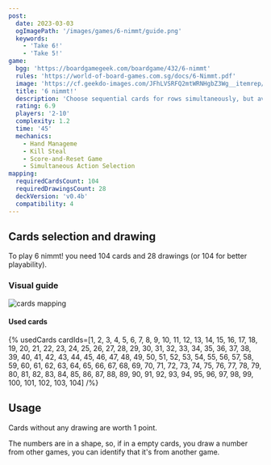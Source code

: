 ```yaml
---
post:
  date: 2023-03-03
  ogImagePath: '/images/games/6-nimmt/guide.png'
  keywords:
    - 'Take 6!'
    - 'Take 5!'
game:
  bgg: 'https://boardgamegeek.com/boardgame/432/6-nimmt'
  rules: 'https://world-of-board-games.com.sg/docs/6-Nimmt.pdf'
  image: 'https://cf.geekdo-images.com/JFhLVSRFQ2mtWRNHgbZ3Wg__itemrep/img/3WuuxgYlgoEMP5-CUl6bakeKVts=/fit-in/246x300/filters:strip_icc()/pic2602138.jpg'
  title: '6 nimmt!'
  description: 'Choose sequential cards for rows simultaneously, but avoid adding the 6th card!'
  rating: 6.9
  players: '2-10'
  complexity: 1.2
  time: '45'
  mechanics:
    - Hand Manageme
    - Kill Steal
    - Score-and-Reset Game
    - Simultaneous Action Selection
mapping:
  requiredCardsCount: 104
  requiredDrawingsCount: 28
  deckVersion: 'v0.4b'
  compatibility: 4
---
```


## Cards selection and drawing

To play 6 nimmt! you need 104 cards and 28 drawings (or 104 for better playability).

### Visual guide

![cards mapping](/images/games/6-nimmt/guide.png)

#### Used cards

{% usedCards cardIds=[1, 2, 3, 4, 5, 6, 7, 8, 9, 10, 11, 12, 13, 14, 15, 16, 17, 18, 19, 20, 21, 22, 23, 24, 25, 26, 27, 28, 29, 30, 31, 32, 33, 34, 35, 36, 37, 38, 39, 40, 41, 42, 43, 44, 45, 46, 47, 48, 49, 50, 51, 52, 53, 54, 55, 56, 57, 58, 59, 60, 61, 62, 63, 64, 65, 66, 67, 68, 69, 70, 71, 72, 73, 74, 75, 76, 77, 78, 79, 80, 81, 82, 83, 84, 85, 86, 87, 88, 89, 90, 91, 92, 93, 94, 95, 96, 97, 98, 99, 100, 101, 102, 103, 104] /%}

## Usage

Cards without any drawing are worth 1 point.

The numbers are in a shape, so, if in a empty cards, you draw a number from other games, you can identify that it's from another game.
